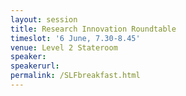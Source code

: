 ```yaml
---
layout: session
title: Research Innovation Roundtable
timeslot: '6 June, 7.30-8.45'
venue: Level 2 Stateroom
speaker:
speakerurl:
permalink: /SLFbreakfast.html
---
```

